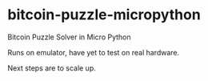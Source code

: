 # bitcoin-puzzle-micropython
Bitcoin Puzzle Solver in Micro Python

Runs on emulator, have yet to test on real hardware.

Next steps are to scale up.
